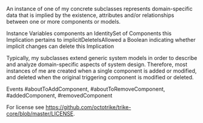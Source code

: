 An instance of one of my concrete subclasses represents domain-specific data that is implied by the existence, attributes and/or relationships between one or more components or models.  

Instance Variables
	components 				an IdentitySet of Components this Implication pertains to
	implicitDeleteIsAllowed 	a Boolean indicating whether implicit changes can delete this Implication 
			
Typically, my subclasses extend generic system models in order to describe and analyze domain-specific aspects of system design.  Therefore, most instances of me are created when a single component is added or modified, and deleted when the original triggering component is modified or deleted.

Events
	#aboutToAddComponent, #aboutToRemoveComponent, #addedComponent, #removedComponent


For license see https://github.com/octotrike/trike-core/blob/master/LICENSE.
